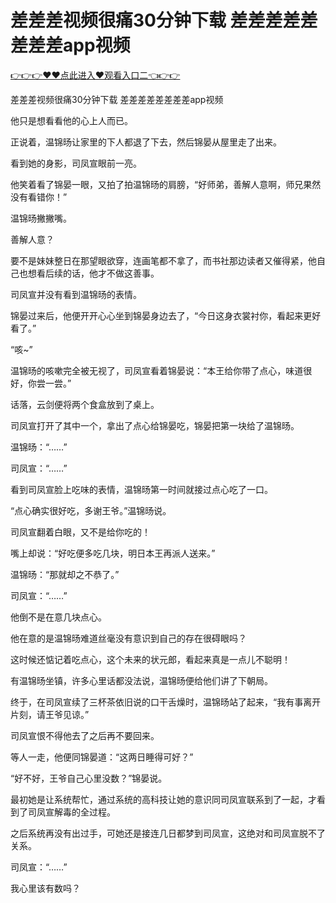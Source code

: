 # 差差差视频很痛30分钟下载 差差差差差差差差app视频

 <a href="http://www.baidu.com/link?url=XaDzi4lrlBsIf7hc43pQAeEvE68KnODCy8r9yapmf0G&wd=&eqid=c54cd89e006c3be70000000466c61f85">👉👉👉♥♥点此进入♥观看入口二👈👉👉</a>

差差差视频很痛30分钟下载 差差差差差差差差app视频

他只是想看看他的心上人而已。

正说着，温锦旸让家里的下人都退了下去，然后锦晏从屋里走了出来。

看到她的身影，司凤宣眼前一亮。

他笑着看了锦晏一眼，又拍了拍温锦旸的肩膀，“好师弟，善解人意啊，师兄果然没有看错你！”

温锦旸撇撇嘴。

善解人意？

要不是妹妹整日在那望眼欲穿，连画笔都不拿了，而书社那边读者又催得紧，他自己也想看后续的话，他才不做这善事。

司凤宣并没有看到温锦旸的表情。

锦晏过来后，他便开开心心坐到锦晏身边去了，“今日这身衣裳衬你，看起来更好看了。”

“咳~”

温锦旸的咳嗽完全被无视了，司凤宣看着锦晏说：“本王给你带了点心，味道很好，你尝一尝。”

话落，云剑便将两个食盒放到了桌上。

司凤宣打开了其中一个，拿出了点心给锦晏吃，锦晏把第一块给了温锦旸。

温锦旸：“……”

司凤宣：“……”

看到司凤宣脸上吃味的表情，温锦旸第一时间就接过点心吃了一口。

“点心确实很好吃，多谢王爷。”温锦旸说。

司凤宣翻着白眼，又不是给你吃的！

嘴上却说：“好吃便多吃几块，明日本王再派人送来。”

温锦旸：“那就却之不恭了。”

司凤宣：“……”

他倒不是在意几块点心。

他在意的是温锦旸难道丝毫没有意识到自己的存在很碍眼吗？

这时候还惦记着吃点心，这个未来的状元郎，看起来真是一点儿不聪明！

有温锦旸坐镇，许多心里话都没法说，温锦旸便给他们讲了下朝局。

终于，在司凤宣续了三杯茶依旧说的口干舌燥时，温锦旸站了起来，“我有事离开片刻，请王爷见谅。”

司凤宣恨不得他去了之后再不要回来。

等人一走，他便同锦晏道：“这两日睡得可好？”

“好不好，王爷自己心里没数？”锦晏说。

最初她是让系统帮忙，通过系统的高科技让她的意识同司凤宣联系到了一起，才看到了司凤宣解毒的全过程。

之后系统再没有出过手，可她还是接连几日都梦到司凤宣，这绝对和司凤宣脱不了关系。

司凤宣：“……”

我心里该有数吗？

